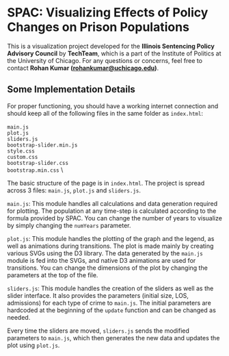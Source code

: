 # SPAC: Visualizing Effects of Policy Changes on Prison Populations
This is a visualization project developed for the **Illinois Sentencing Policy Advisory Council** by **TechTeam**, which is a part of the Institute of Politics at the University of Chicago. For any questions or concerns, feel free to contact **Rohan Kumar (rohankumar@uchicago.edu)**.

## Some Implementation Details
For proper functioning, you should have a working internet connection and should keep all of the following files in the same folder as `index.html`: \
\
`main.js` \
`plot.js` \
`sliders.js` \
`bootstrap-slider.min.js` \
`style.css` \
`custom.css` \
`bootstrap-slider.css` \
`bootstrap.min.css` \

The basic structure of the page is in `index.html`. The project is spread across 3 files: `main.js`, `plot.js` and `sliders.js`.

`main.js`: This module handles all calculations and data generation required for plotting. The population at any time-step is calculated according to the formula provided by SPAC. You can change the number of years to visualize by simply changing the `numYears` parameter.

`plot.js`: This module handles the plotting of the graph and the legend, as well as animations during transitions. The plot is made mainly by creating various SVGs using the D3 library. The data generated by the `main.js` module is fed into the SVGs, and native D3 animations are used for transitions. You can change the dimensions of the plot by changing the parameters at the top of the file.

`sliders.js`: This module handles the creation of the sliders as well as the slider interface. It also provides the parameters (initial size, LOS, admissions) for each type of crime to `main.js`. The initial parameters are hardcoded at the beginning of the `update` function and can be changed as needed.

Every time the sliders are moved, `sliders.js` sends the modified parameters to `main.js`, which then generates the new data and updates the plot using `plot.js`.
